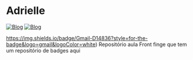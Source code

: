 # Adrielle
[![Blog](https://img.shields.io/badge/LinkedIn-0077B5?style=for-the-badge&logo=linkedin&logoColor=white)](https://www.linkedin.com/in/adrielle-rocha-82727421b/)
[![Blog](https://img.shields.io/badge/Instagram-E4405F?style=for-the-badge&logo=instagram&logoColor=white)]()

https://img.shields.io/badge/Gmail-D14836?style=for-the-badge&logo=gmail&logoColor=white)
Repositório aula Front
finge que tem um repositório de badges aqui
